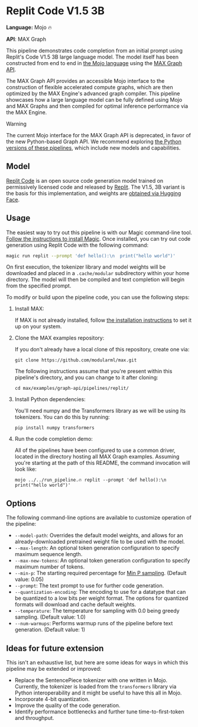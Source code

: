 # Replit Code V1.5 3B

**Language:** Mojo 🔥

**API**: MAX Graph

This pipeline demonstrates code completion from an initial prompt using
Replit's Code V1.5 3B large language model. The model itself has been
constructed from end to end in
[the Mojo language](https://docs.modular.com/mojo/) using the
[MAX Graph API](https://docs.modular.com/max/graph).

The MAX Graph API provides an accessible Mojo interface to the construction of
flexible accelerated compute graphs, which are then optimized by the MAX
Engine's advanced graph compiler. This pipeline showcases how a large language
model can be fully defined using Mojo and MAX Graphs and then compiled for
optimal inference performance via the MAX Engine.

> [!WARNING]
> The current Mojo interface for the MAX Graph API is deprecated, in favor of
> the new Python-based Graph API. We recommend exploring
> [the Python versions of these pipelines](../../../../pipelines/python/),
> which include new models and capabilities.

## Model

[Replit Code](https://blog.replit.com/replit-code-v1_5) is an open source code
generation model trained on permissively licensed code and released by
[Replit](https://replit.com). The V1.5, 3B variant is the basis for this
implementation, and weights are
[obtained via Hugging Face](https://huggingface.co/replit/replit-code-v1-3b).

## Usage

The easiest way to try out this pipeline is with our Magic command-line tool.
[Follow the instructions to install Magic](https://docs.modular.com/magic).
Once installed, you can try out code generation using Replit Code with the
following command:

```sh
magic run replit --prompt 'def hello():\n  print("hello world")'
```

On first execution, the tokenizer library and model weights will be
downloaded and placed in a `.cache/modular` subdirectory within your home
directory. The model will then be compiled and text completion will begin from
the specified prompt.

To modify or build upon the pipeline code, you can use the following steps:

1. Install MAX:

   If MAX is not already installed, follow
   [the installation instructions](https://docs.modular.com/max/install)
   to set it up on your system.

2. Clone the MAX examples repository:

   If you don't already have a local clone of this repository, create one via:

   ```shell
   git clone https://github.com/modularml/max.git
   ```

   The following instructions assume that you're present within this pipeline's
   directory, and you can change to it after cloning:

   ```shell
   cd max/examples/graph-api/pipelines/replit/
   ```

3. Install Python dependencies:

   You'll need numpy and the Transformers library as we will be using its tokenizers.
   You can do this by running:

   ```shell
   pip install numpy transformers
   ```

4. Run the code completion demo:

   All of the pipelines have been configured to use a common driver, located
   in the directory hosting all MAX Graph examples. Assuming you're starting
   at the path of this README, the command invocation will look like:

   ```shell
   mojo ../../run_pipeline.🔥 replit --prompt 'def hello():\n  print("hello world")'
   ```

## Options

The following command-line options are available to customize operation of the
pipeline:

- `--model-path`: Overrides the default model weights, and allows for an
  already-downloaded pretrained weight file to be used with the model.
- `--max-length`: An optional token generation configuration to specify maximum
   sequence length.
- `--max-new-tokens`: An optional token generation configuration to specify
   maximum number of tokens.
- `--min-p`: The starting required percentage for
  [Min P sampling](https://github.com/ggerganov/llama.cpp/pull/3841).
  (Default value: 0.05)
- `--prompt`: The text prompt to use for further code generation.
- `--quantization-encoding`: The encoding to use for a datatype that can be
   quantized to a low bits per weight format. The options for quantized formats
   will download and cache default weights.
- `--temperature`: The temperature for sampling with 0.0 being greedy sampling.
  (Default value: 1.0)
- `--num-warmups`: Performs warmup runs of the pipeline before text generation.
  (Default value: 1)

## Ideas for future extension

This isn't an exhaustive list, but here are some ideas for ways in which this
pipeline may be extended or improved:

- Replace the SentencePiece tokenizer with one written in Mojo. Currently,
the tokenizer is loaded from the `transformers` library via Python
interoperability and it might be useful to have this all in Mojo.
- Incorporate 4-bit quantization.
- Improve the quality of the code generation.
- Identify performance bottlenecks and further tune time-to-first-token and
throughput.
